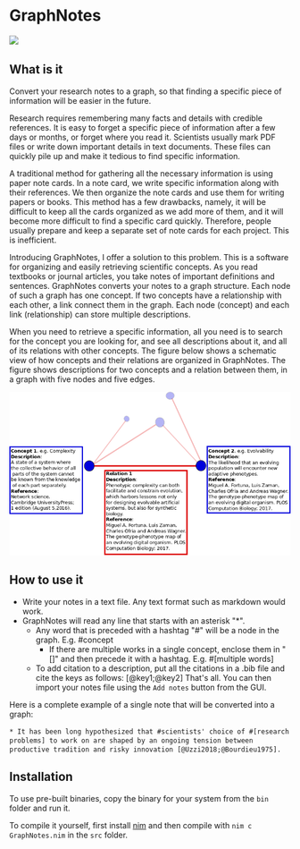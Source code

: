 # GraphNotes

[![](https://img.shields.io/badge/GraphNotes-v0.1.0-blue.svg)](https://github.com/kavir1698/GraphNotes) 

## What is it

Convert your research notes to a graph, so that finding a specific piece of information will be easier in the future.

Research requires remembering many facts and details with credible references. It is easy to forget a specific piece of information after a few days or months, or forget where you read it. Scientists usually mark PDF files or write down important details in text documents. These files can quickly pile up and make it tedious to find specific information.

A traditional method for gathering all the necessary information is using paper note cards. In a note card, we write specific information along with their references. We then organize the note cards and use them for writing papers or books. This method has a few drawbacks, namely, it will be difficult to keep all the cards organized as we add more of them, and it will become more difficult to find a specific card quickly. Therefore, people usually prepare and keep a separate set of note cards for each project. This is inefficient.

Introducing GraphNotes, I offer a solution to this problem. This is a software for organizing and easily retrieving scientific concepts. As you read textbooks or journal articles, you take notes of important definitions and sentences. GraphNotes converts your notes to a graph structure. Each node of such a graph has one concept. If two concepts have a relationship with each other, a link connect them in the graph. Each node (concept) and each link (relationship) can store multiple descriptions.

When you need to retrieve a specific information, all you need is to search for the concept you are looking for, and see all descriptions about it, and all of its relations with other concepts. The figure below shows a schematic view of how concepts and their relations are organized in GraphNotes. The figure shows descriptions for two concepts and a relation between them, in a graph with five nodes and five edges.

![solution](https://github.com/kavir1698/GraphNotes/blob/master/figures/graphnotesconcept.png)

## How to use it

* Write your notes in a text file. Any text format such as markdown would work.
* GraphNotes will read any line that starts with an asterisk "*".
  * Any word that is preceded with a hashtag "#" will be a node in the graph. E.g. #concept
    * If there are multiple works in a single concept, enclose them in "[]" and then precede it with a hashtag. E.g. #[multiple words]
  * To add citation to a description, put all the citations in a .bib file and cite the keys as follows: [@key1;@key2] 
That's all. You can then import your notes file using the `Add notes` button from the GUI.

Here is a complete example of a single note that will be converted into a graph:

```
* It has been long hypothesized that #scientists' choice of #[research problems] to work on are shaped by an ongoing tension between productive tradition and risky innovation [@Uzzi2018;@Bourdieu1975].
```

## Installation

To use pre-built binaries, copy the binary for your system from the `bin` folder and run it.

To compile it yourself, first install [nim](https://nim-lang.org/install.html) and then compile with `nim c GraphNotes.nim` in the `src` folder.